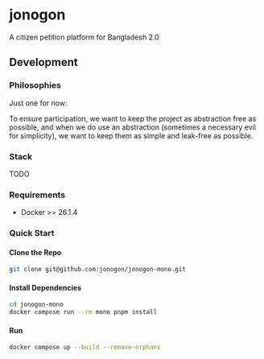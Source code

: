 # jonogon
A citizen petition platform for Bangladesh 2.0

## Development

### Philosophies

Just one for now:

To ensure participation, we want to keep the project as abstraction free as possible,
and when we do use an abstraction (sometimes a necessary evil for simplicity), we want to keep them
as simple and leak-free as possible.

### Stack

TODO

### Requirements

- Docker >= 26.1.4

### Quick Start

#### Clone the Repo

```bash
git clone git@github.com:jonogon/jonogon-mono.git
```

#### Install Dependencies

```bash
cd jonogon-mono
docker compose run --rm mono pnpm install
```

#### Run

```bash
docker compose up --build --remove-orphans
```
